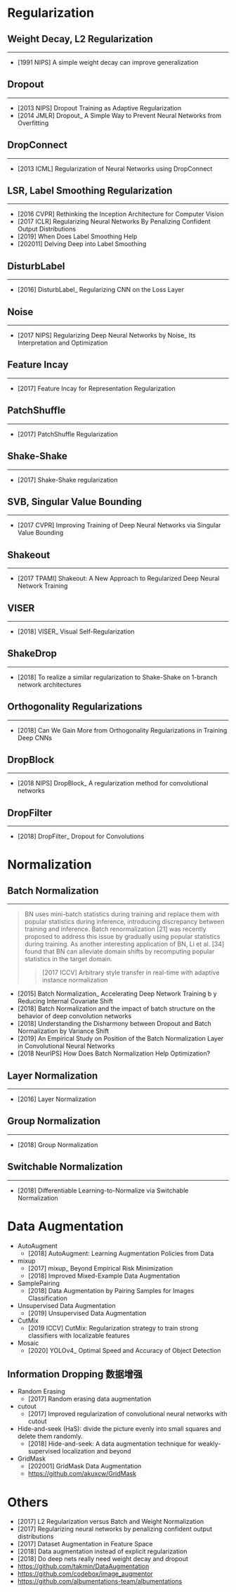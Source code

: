 # Regularization
## Weight Decay, L2 Regularization
----
- [1991 NIPS] A simple weight decay can improve generalization

## Dropout
----
- [2013 NIPS] Dropout Training as Adaptive Regularization
- [2014 JMLR] Dropout_ A Simple Way to Prevent Neural Networks from Overfitting

## DropConnect
----
- [2013 ICML] Regularization of Neural Networks using DropConnect

## LSR, Label Smoothing Regularization
---
- [2016 CVPR] Rethinking the Inception Architecture for Computer Vision
- [2017 ICLR] Regularizing Neural Networks By Penalizing Confident Output Distributions
- [2019] When Does Label Smoothing Help
- [202011] Delving Deep into Label Smoothing

## DisturbLabel
----
- [2016] DisturbLabel_ Regularizing CNN on the Loss Layer



## Noise
----
- [2017 NIPS] Regularizing Deep Neural Networks by Noise_ Its Interpretation and Optimization

## Feature Incay
---
- [2017] Feature Incay for Representation Regularization

## PatchShuffle
---
- [2017] PatchShuffle Regularization

## Shake-Shake
---
- [2017] Shake-Shake regularization

## SVB, Singular Value Bounding
----
- [2017 CVPR] Improving Training of Deep Neural Networks via Singular Value Bounding

## Shakeout
---
- [2017 TPAMI] Shakeout: A New Approach to Regularized Deep Neural Network Training

## VISER
---
- [2018] VISER_ Visual Self-Regularization

## ShakeDrop
---
- [2018] To realize a similar regularization to Shake-Shake on 1-branch network architectures

## Orthogonality Regularizations
---
- [2018] Can We Gain More from Orthogonality Regularizations in Training Deep CNNs

## DropBlock
---
- [2018 NIPS] DropBlock_ A regularization method for convolutional networks

## DropFilter
---
- [2018] DropFilter_ Dropout for Convolutions


# Normalization

## Batch Normalization
---
> BN uses mini-batch statistics during training and replace them with popular statistics during inference, introducing discrepancy between training and inference. Batch renormalization [21] was recently proposed to address this issue by gradually using popular statistics during training. As another interesting application of BN, Li et al. [34] found that BN can alleviate domain shifts by recomputing popular statistics in the target domain.
>> [2017 ICCV] Arbitrary style transfer in real-time with adaptive instance normalization

- [2015] Batch Normalization_ Accelerating Deep Network Training b y Reducing Internal Covariate Shift
- [2018] Batch Normalization and the impact of batch structure on the behavior of deep convolution networks
- [2018] Understanding the Disharmony between Dropout and Batch Normalization by Variance Shift
- [2019] An Empirical Study on Position of the Batch Normalization Layer in Convolutional Neural Networks
- [2018 NeurIPS] How Does Batch Normalization Help Optimization?

## Layer Normalization
----
- [2016] Layer Normalization

## Group Normalization
---
- [2018] Group Normalization


## Switchable Normalization
---
- [2018] Differentiable Learning-to-Normalize via Switchable Normalization


# Data Augmentation
- AutoAugment
    - [2018] AutoAugment: Learning Augmentation Policies from Data
- mixup
    - [2017] mixup_ Beyond Empirical Risk Minimization
    - [2018] Improved Mixed-Example Data Augmentation
- SamplePairing
    - [2018] Data Augmentation by Pairing Samples for Images Classification
- Unsupervised Data Augmentation
    - [2019] Unsupervised Data Augmentation
- CutMix
    - [2019 ICCV]  CutMix: Regularization strategy to train strong classifiers with localizable features
- Mosaic
    - [2020] YOLOv4_ Optimal Speed and Accuracy of Object Detection

## Information Dropping 数据增强
- Random Erasing
    - [2017] Random erasing data augmentation
- cutout
    - [2017] Improved regularization of convolutional neural networks with cutout
- Hide-and-seek (HaS): divide the picture evenly into small squares and delete them randomly.
    - [2018] Hide-and-seek: A data augmentation technique for weakly-supervised localization and beyond
- GridMask
    - [202001] GridMask Data Augmentation
    - https://github.com/akuxcw/GridMask


# Others
- [2017] L2 Regularization versus Batch and Weight Normalization
- [2017] Regularizing neural networks by penalizing confident output distributions
- [2017] Dataset Augmentation in Feature Space
- [2018] Data augmentation instead of explicit regularization
- [2018] Do deep nets really need weight decay and dropout
- https://github.com/takmin/DataAugmentation
- https://github.com/codebox/image_augmentor
- https://github.com/albumentations-team/albumentations


    
